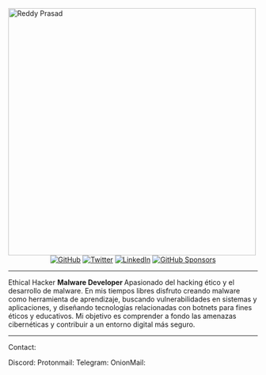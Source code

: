 <img src="https://i.postimg.cc/qMVSNZkC/anubis.jpg" alt="Reddy Prasad" align="left" width="500" height="500">



<p align="center">
	<a href="https://github.com/reddyprasade"><img src="https://img.shields.io/github/followers/reddyprasade.svg?label=GitHub&style=social" alt="GitHub"></a>
	<a href="https://twitter.com/ReddyPrasade"><img src="https://img.shields.io/twitter/follow/ReddyPrasade?label=Twitter&style=social" alt="Twitter"></a>
	<a href="https://in.linkedin.com/in/reddy-prasad-e-03b12656"><img src="https://img.shields.io/badge/LinkedIn--_.svg?style=social&logo=linkedinColor=orange" alt="LinkedIn"></a>
	<a href="https://github.com/sponsors/reddyprasade"><img src="https://img.shields.io/badge/GitHub_Sponsors--_.svg?style=social&logo=github&logoColor=orange" alt="GitHub Sponsors"></a>
	
</p>

---

<p>Ethical Hacker <b> Malware Developer </b> Apasionado del hacking ético y el desarrollo de malware. En mis tiempos libres disfruto creando malware como herramienta de aprendizaje, buscando vulnerabilidades en sistemas y aplicaciones, y diseñando tecnologías relacionadas con botnets para fines éticos y educativos. Mi objetivo es comprender a fondo las amenazas cibernéticas y contribuir a un entorno digital más seguro.
 </p>

-----
Contact:

Discord:
Protonmail:
Telegram:
OnionMail:
